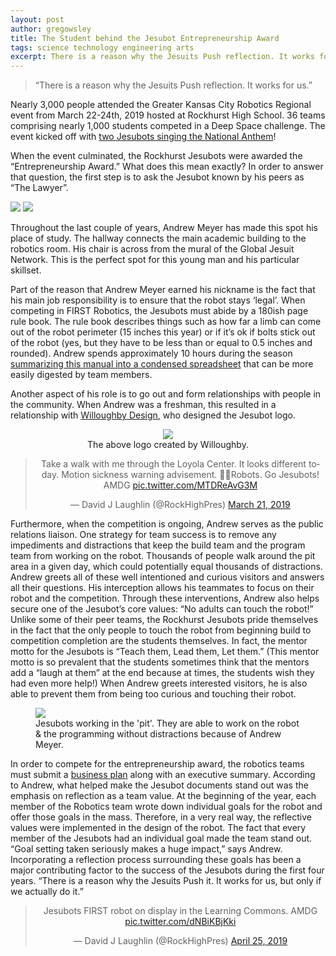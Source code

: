 ```yaml
---
layout: post
author: gregowsley
title: The Student behind the Jesubot Entrepreneurship Award
tags: science technology engineering arts 
excerpt: There is a reason why the Jesuits Push reflection. It works for us.
---
```


<blockquote>“There is a reason why the Jesuits Push reflection. It works for us.”</blockquote>

Nearly 3,000 people attended the Greater Kansas City Robotics Regional event from March 22-24th, 2019 hosted at Rockhurst High School. 36 teams comprising nearly 1,000 students competed in a Deep Space challenge. The event kicked off with [two Jesubots singing the National Anthem](https://www.youtube.com/watch?v=7-WL1TO-V6M&feature=youtu.be)!

When the event culminated, the Rockhurst Jesubots were awarded the “Entrepreneurship Award.” What does this mean exactly? In order to answer that question, the first step is to ask the Jesubot known by his peers as “The Lawyer”.

<div class="flex-wrapper">
    <img src="{{ site.baseurl }}/img/AndrewMeyer1.jpg">
    <img src="{{ site.baseurl }}/img/AndrewMeyer3.jpg">
</div>
<p class="caption">Throughout the last couple of years, Andrew Meyer has made this spot his place of study. The hallway connects the main academic building to the robotics room. His chair is across from the mural of the Global Jesuit Network. This is the perfect spot for this young man and his particular skillset.</p>

Part of the reason that Andrew Meyer earned his nickname is the fact that his main job responsibility is to ensure that the robot stays ‘legal’. When competing in FIRST Robotics, the Jesubots must abide by a 180ish page rule book. The rule book describes things such as how far a limb can come out of the robot perimeter (15 inches this year) or if it’s ok if bolts stick out of the robot (yes, but they have to be less than or equal to 0.5 inches and rounded).  Andrew spends approximately 10 hours during the season [summarizing this manual into a condensed spreadsheet](https://docs.google.com/spreadsheets/d/1GMIPKBeCooTrfqgG6DY16Hd3iF5IsFrkJnwX8mAR60w/edit?usp=sharing) that can be more easily digested by team members. 

Another aspect of his role is to go out and form relationships with people in the community. When Andrew was a freshman, this resulted in a relationship with [Willoughby Design](https://willoughbydesign.com/), who designed the Jesubot logo.

  <div class="flex-wrapper">
  <center>
  <figure>
    <img src="{{ site.baseurl }}/img/Jesubots logo from willoughby.jpg">
    <figcaption> The above logo created by Willoughby.</figcaption>
  </figure>
    </center>
</div>

<center><blockquote class="twitter-tweet" data-lang="en"><p lang="en" dir="ltr">Take a walk with me through the Loyola Center. It looks different today.  Motion sickness warning advisement. 🤢🤢Robots. Go Jesubots!  AMDG <a href="https://t.co/MTDReAvG3M">pic.twitter.com/MTDReAvG3M</a></p>&mdash; David J Laughlin (@RockHighPres) <a href="https://twitter.com/RockHighPres/status/1108787734213287936?ref_src=twsrc%5Etfw">March 21, 2019</a></blockquote>
<script async src="https://platform.twitter.com/widgets.js" charset="utf-8"></script>
</center>

Furthermore, when the competition is ongoing, Andrew serves as the public relations liaison. One strategy for team success is to remove any impediments and distractions that keep the build team and the program team from working on the robot. Thousands of people walk around the pit area in a given day, which could potentially equal thousands of distractions. Andrew greets all of these well intentioned and curious visitors and answers all their questions. His interception allows his teammates to focus on their robot and the competition. Through these interventions, Andrew also helps secure one of the Jesubot’s core values: “No adults can touch the robot!” Unlike some of their peer teams, the Rockhurst Jesubots pride themselves in the fact that the only people to touch the robot from beginning build to competition completion are the students themselves. In fact, the mentor motto for the Jesubots is “Teach them, Lead them, Let them.” (This mentor motto is so prevalent that the students sometimes think that the mentors add a “laugh at them” at the end because at times, the students wish they had even more help!) When Andrew greets interested visitors, he is also able to prevent them from being too curious and touching their robot. 

<div class="flex-wrapper">
  <figure>
    <img src="{{ site.baseurl }}/img/JesubotsWorkinginthepit.JPG">
    <figcaption>Jesubots working in the 'pit'. They are able to work on the robot & the programming without distractions because of Andrew Meyer.</figcaption>
  </figure>
</div>

In order to compete for the entrepreneurship award, the robotics teams must submit a [business plan](https://drive.google.com/file/d/1bkOpPfQiGY1asOXqZytV_YwS904eN0lR/view?usp=sharing) along with an executive summary. According to Andrew, what helped make the Jesubot documents stand out was the emphasis on reflection as a team value. At the beginning of the year, each member of the Robotics team wrote down individual goals for the robot and offer those goals in the mass. Therefore, in a very real way, the reflective values were implemented in the design of the robot. The fact that every member of the Jesubots had an individual goal made the team stand out. “Goal setting taken seriously makes a huge impact,” says Andrew. Incorporating a reflection process surrounding these goals has been a major contributing factor to the success of the Jesubots during the first four years. “There is a reason why the Jesuits Push it. It works for us, but only if we actually do it.”

<center>
<blockquote class="twitter-tweet" data-lang="en"><p lang="en" dir="ltr">Jesubots FIRST robot on display in the Learning Commons. AMDG <a href="https://t.co/dNBiKBjKki">pic.twitter.com/dNBiKBjKki</a></p>&mdash; David J Laughlin (@RockHighPres) <a href="https://twitter.com/RockHighPres/status/1121516506536390656?ref_src=twsrc%5Etfw">April 25, 2019</a></blockquote>
<script async src="https://platform.twitter.com/widgets.js" charset="utf-8"></script>
</center>

&nbsp;

